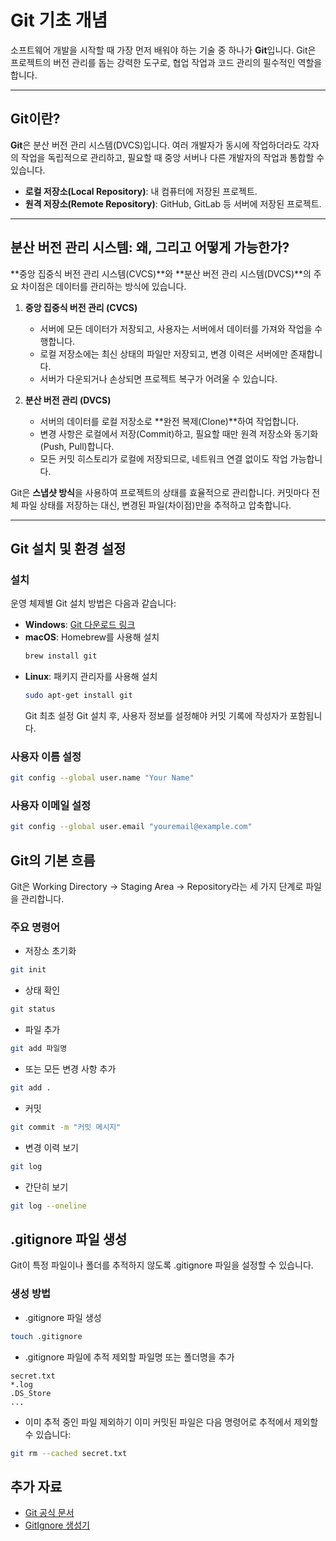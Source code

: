 # Git 기초 개념

소프트웨어 개발을 시작할 때 가장 먼저 배워야 하는 기술 중 하나가 **Git**입니다. Git은 프로젝트의 버전 관리를 돕는 강력한 도구로, 협업 작업과 코드 관리의 필수적인 역할을 합니다.

---

## Git이란?

**Git**은 분산 버전 관리 시스템(DVCS)입니다. 여러 개발자가 동시에 작업하더라도 각자의 작업을 독립적으로 관리하고, 필요할 때 중앙 서버나 다른 개발자의 작업과 통합할 수 있습니다.

- **로컬 저장소(Local Repository)**: 내 컴퓨터에 저장된 프로젝트.
- **원격 저장소(Remote Repository)**: GitHub, GitLab 등 서버에 저장된 프로젝트.

---

## 분산 버전 관리 시스템: 왜, 그리고 어떻게 가능한가?

**중앙 집중식 버전 관리 시스템(CVCS)**와 **분산 버전 관리 시스템(DVCS)**의 주요 차이점은 데이터를 관리하는 방식에 있습니다.

1. **중앙 집중식 버전 관리 (CVCS)**  
   - 서버에 모든 데이터가 저장되고, 사용자는 서버에서 데이터를 가져와 작업을 수행합니다.
   - 로컬 저장소에는 최신 상태의 파일만 저장되고, 변경 이력은 서버에만 존재합니다.
   - 서버가 다운되거나 손상되면 프로젝트 복구가 어려울 수 있습니다.

2. **분산 버전 관리 (DVCS)**  
   - 서버의 데이터를 로컬 저장소로 **완전 복제(Clone)**하여 작업합니다.
   - 변경 사항은 로컬에서 저장(Commit)하고, 필요할 때만 원격 저장소와 동기화(Push, Pull)합니다.
   - 모든 커밋 히스토리가 로컬에 저장되므로, 네트워크 연결 없이도 작업 가능합니다.

Git은 **스냅샷 방식**을 사용하여 프로젝트의 상태를 효율적으로 관리합니다. 커밋마다 전체 파일 상태를 저장하는 대신, 변경된 파일(차이점)만을 추적하고 압축합니다.

---

## Git 설치 및 환경 설정

### 설치
운영 체제별 Git 설치 방법은 다음과 같습니다:
- **Windows**: [Git 다운로드 링크](https://git-scm.com/downloads/win)
- **macOS**: Homebrew를 사용해 설치
  ```bash
  brew install git
  ```
- **Linux**: 패키지 관리자를 사용해 설치
  ```bash
  sudo apt-get install git
  ```
  Git 최초 설정
Git 설치 후, 사용자 정보를 설정해야 커밋 기록에 작성자가 포함됩니다.

### 사용자 이름 설정
```bash
git config --global user.name "Your Name"
```
### 사용자 이메일 설정
```bash
git config --global user.email "youremail@example.com"
```

## Git의 기본 흐름
Git은 Working Directory → Staging Area → Repository라는 세 가지 단계로 파일을 관리합니다.

### 주요 명령어
- 저장소 초기화
```bash
git init
```
- 상태 확인
```bash
git status
```
- 파일 추가
```bash
git add 파일명
```
- 또는 모든 변경 사항 추가
```bash
git add .
```
- 커밋
```bash
git commit -m "커밋 메시지"
```
- 변경 이력 보기
```bash
git log
```
- 간단히 보기
```bash
git log --oneline
```
## .gitignore 파일 생성
Git이 특정 파일이나 폴더를 추적하지 않도록 .gitignore 파일을 설정할 수 있습니다.

### 생성 방법
- .gitignore 파일 생성
```bash
touch .gitignore
```
- .gitignore 파일에 추적 제외할 파일명 또는 폴더명을 추가
```
secret.txt
*.log
.DS_Store
...
```
- 이미 추적 중인 파일 제외하기
이미 커밋된 파일은 다음 명령어로 추적에서 제외할 수 있습니다:
```bash
git rm --cached secret.txt
```

## 추가 자료
- [Git 공식 문서](https://git-scm.com/doc)
- [GitIgnore 생성기](https://www.toptal.com/developers/gitignore)

